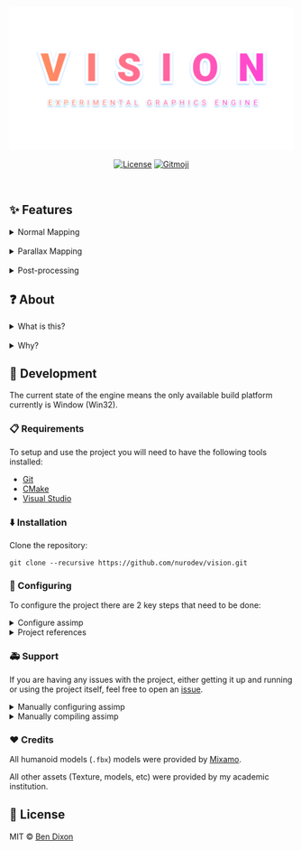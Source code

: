 <div align='center'>

  <a href='https://github.com/nurodev/vision'>
    <img alt='Canvas' src='./.github/assets/banner.png?raw=true' />
  </a>

  [![License](https://img.shields.io/badge/%20%F0%9F%93%84%20MIT-3287ef.svg?longCache=true&style=for-the-badge)](https://opensource.org/licenses/MIT) 
  [![Gitmoji](https://img.shields.io/badge/-%20%F0%9F%98%9C-FFDD67.svg?longCache=true&style=for-the-badge)](https://gitmoji.carloscuesta.me/) 

  <br />
</div>

## ✨ Features

<details>
  <summary>Normal Mapping</summary>
  
  #### Screenshot
  <img alt="Normal Mapping" src="./.github/assets/normal_mapping.gif?raw=true" />

  #### Video
  <a href='https://youtu.be/3da86eRz4Tc'>
    <img alt='Video' src='https://img.youtube.com/vi/3da86eRz4Tc/0.jpg' />
  </a>
</details>

<br />

<details>
  <summary>Parallax Mapping</summary>
  
  #### Screenshot
  <img alt="Parallax Mapping" src="./.github/assets/parallax_mapping.gif?raw=true" />

  #### Video
  <a href='https://youtu.be/AXFGglWZZ74'>
    <img alt='Video' src='https://img.youtube.com/vi/AXFGglWZZ74/0.jpg' />
  </a>
</details>

<br />

<details>
  <summary>Post-processing</summary>
  
  #### Blur
  <img alt="Post-processing - Blur" src="./.github/assets/pp_blur.png?raw=true" />

  #### Gaussian Blur
  <img alt="Post-processing - Gaussian Blur" src="./.github/assets/pp_gaussian_blur.png?raw=true" />

  #### Color Space
  <img alt="Post-processing - Color Space" src="./.github/assets/pp_color_space.png?raw=true" />

  #### Color Tint
  <img alt="Post-processing - Color Tint - Gameboy" src="./.github/assets/pp_color_tint_gameboy.png?raw=true" />
  <img alt="Post-processing - Color Tint - Mono" src="./.github/assets/pp_color_tint_mono.png?raw=true" />
  <img alt="Post-processing - Color Tint - Inverted" src="./.github/assets/pp_color_tint_inverted.png?raw=true" />
  <img alt="Post-processing - Color Tint - Sepia" src="./.github/assets/pp_color_tint_sepia.png?raw=true" />

  #### Pixelation
  <img alt="Post-processing - Pixelation" src="./.github/assets/pp_pixelation.png?raw=true" />

  #### Vignette
  <img alt="Post-processing - Vignette" src="./.github/assets/pp_vignette.png?raw=true" />

  #### Video
  <a href='https://youtu.be/Bp0RTS6dGhA'>
    <img alt='Video' src='https://img.youtube.com/vi/Bp0RTS6dGhA/0.jpg' />
  </a>
</details>

## ❓ About

<details>
  <summary>What is this?</summary>
  
  Vision is an experimental graphics research framework that was primarily began development during my 4th and final year of university to learn some more advanced graphical rendering techniques (In the case of Vision, primarily using DirectX11).

  In an effort to continue learning some more advanced graphical rendering techniques, I have made some minor modifications to the original project and open sourced it so others are able to both contribute towards the project and also learn from it.
  
</details>

<br />

<details>
  <summary>Why?</summary>
  
  When the project first began development towards the end of 2019, I began to quickly discover that the number of resources available to learn some more advanced graphics rendering techniques were few and far between.

  As such I wanted to help try and give back and help others who may find themselves in a position that was similar to mine. With further development of the project anyone should be able to use this project to understand multiple graphical rendering techniques without having to reference a 10+ year old book.

  When development of the project has progressed to a relatively stable point, work will begin on creating written documention for both using the project, along with in-depth analysis of all of the projects features and how each of them work. For example, a write up on normal mapping, how it works and why it is used.
  
</details>

## 🔨 Development

The current state of the engine means the only available build platform currently is Window (Win32).

###  📋 Requirements

To setup and use the project you will need to have the following tools installed:
 - [Git](https://git-scm.com)
 - [CMake](https://cmake.org) 
 - [Visual Studio](https://visualstudio.microsoft.com) 

### ⬇️ Installation

Clone the repository:
```shell
git clone --recursive https://github.com/nurodev/vision.git
```

### 🔧 Configuring
To configure the project there are 2 key steps that need to be done:

<details>
  <summary>Configure assimp</summary>
  
  To setup assimp, simply run the [`configure.cmd`](./configure.cmd) script located in the root of the repository.
  With the script run you shold now be able to open the project in Visual Studio fine.

</details>

<details>
  <summary>Project references</summary>
  
  The final step required is to update the project references to use the newly generated assimp project configuration.
  
  Every time the previous "**Configure Assimp**" step is run, Visual Studio will generate a new project ID for `assimp`. To fix this, every time the script is run, open the `vision` project's "References" drop down from the solution explorer. Right-click and remove the current `assimp` reference, followed by right clicking "References" add re-adding the `assimp` project.

  This will add the `assimp` project as a build dependency.

</details>

### 🚑 Support
If you are having any issues with the project, either getting it up and running or using the project itself, feel free to open an [issue](https://github.com/nurodev/vision/issues).

<details>
  <summary>Manually configuring assimp</summary>
  
  A common issue when using vision is setting up `assimp`, a core project dependency. If the script to configure `assimp` fails, I recommend this great
  tutorial by [Tomasz Gałaj](https://github.com/Shot511) on how to setup `assimp` for an OpenGL project: [shot511.github.io/how-to-setup-opengl-project-with-cmake](https://shot511.github.io/2018-05-29-how-to-setup-opengl-project-with-cmake).

</details>

<details>
  <summary>Manually compiling assimp</summary>
  
  Another common issue, especially when first compiling the project, can be that an error will be thrown due to either `assimp.lib` or `assimp.dll` cannot be found.

  This error is most commonly thrown when the `assimp` project has not been built and as such the compiled artifacts could not be copied to the build directory for `vision`.

  To fix this, you can manually build `assimp`. To do this right click the `assimp` project and click "Build".
  
</details>

### ❤️ Credits

All humanoid models (`.fbx`) models were provided by [Mixamo](https://www.mixamo.com).

All other assets (Texture, models, etc) were provided by my academic institution. 

## 📄 License

MIT © [Ben Dixon](https://github.com/nurodev/vision/blob/master/LICENSE)
